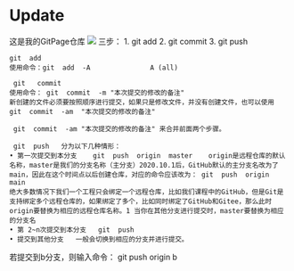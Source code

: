 # Update
这是我的GitPage仓库
![](https://qgt-style.oss-cn-hangzhou.aliyuncs.com/newcoursep4/g1/g1-2-2/tenor.gif)
三步：
	1. git   add
	2. git   commit
	3. git   push  
	
	
	
	git  add
	使用命令：git  add  -A               A (all)
	
	 git   commit
	使用命令： git  commit  -m "本次提交的修改的备注"
	新创建的文件必须要按照顺序进行提交，如果只是修改文件，并没有创建文件，也可以使用  git  commit  -am  "本次提交的修改的备注" 
	
	 git  commit  -am "本次提交的修改的备注" 来合并前面两个步骤。
	
	 git  push   分为以下几种情形：
	• 第一次提交到本分支    git  push  origin  master    origin是远程仓库的默认名称，master是我们的分支名称（主分支）2020.10.1后，GitHub默认的主分支名改为了main，因此在这个时间点以后创建仓库，对应的命令应该改为： git  push  origin  main
	绝大多数情况下我们一个工程只会绑定一个远程仓库，比如我们课程中的GitHub，但是Git是支持绑定多个远程仓库的，如果绑定了多个，比如同时绑定了GitHub和Gitee，那么此时origin要替换为相应的远程仓库名称。1 当你在其他分支进行提交时，master要替换为相应的分支名
	• 第 2~n次提交到本分支   git  push 
	• 提交到其他分支   一般会切换到相应的分支并进行提交。
若提交到b分支，则输入命令：  git  push origin b
